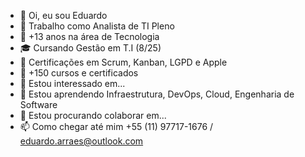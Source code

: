 - 👋 Oi, eu sou Eduardo
- 💼 Trabalho como Analista de TI Pleno
- 🚀 +13 anos na área de Tecnologia
- 🎓 Cursando Gestão em T.I (8/25)
- 🥇 Certificações em Scrum, Kanban, LGPD e Apple
- 📘 +150 cursos e certificados
- 👀 Estou interessado em...
- 🌱 Estou aprendendo Infraestrutura, DevOps, Cloud, Engenharia de Software
- 💞️ Estou procurando colaborar em...
- 📫 Como chegar até mim +55 (11) 97717-1676 / eduardo.arraes@outlook.com

<!---
odraude2104/odraude2104 is a ✨ special ✨ repository because its `README.md` (this file) appears on your GitHub profile.
You can click the Preview link to take a look at your changes.
--->
